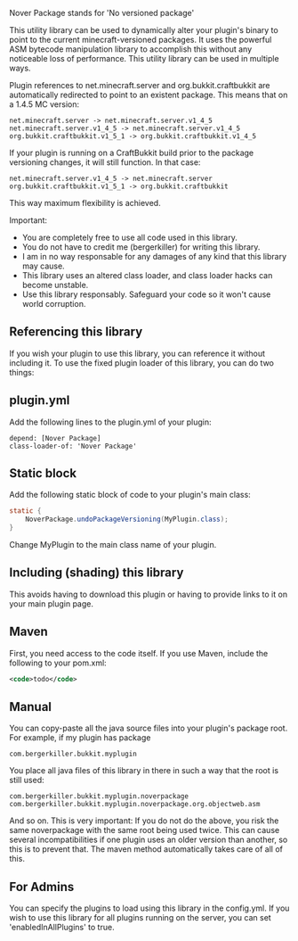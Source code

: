 Nover Package stands for 'No versioned package'

This utility library can be used to dynamically alter your plugin's binary to 
point to the current minecraft-versioned packages. It uses the powerful ASM
bytecode manipulation library to accomplish this without any noticeable loss 
of performance. This utility library can be used in multiple ways.

Plugin references to net.minecraft.server and org.bukkit.craftbukkit are automatically 
redirected to point to an existent package. This means that on a 1.4.5 MC version:

    net.minecraft.server -> net.minecraft.server.v1_4_5
    net.minecraft.server.v1_4_5 -> net.minecraft.server.v1_4_5
    org.bukkit.craftbukkit.v1_5_1 -> org.bukkit.craftbukkit.v1_4_5
    
If your plugin is running on a CraftBukkit build prior to the package versioning changes, 
it will still function. In that case:

    net.minecraft.server.v1_4_5 -> net.minecraft.server
    org.bukkit.craftbukkit.v1_5_1 -> org.bukkit.craftbukkit
    
This way maximum flexibility is achieved.

Important:
* You are completely free to use all code used in this library.
* You do not have to credit me (bergerkiller) for writing this library.
* I am in no way responsable for any damages of any kind that this library may cause.
* This library uses an altered class loader, and class loader hacks can become unstable.
* Use this library responsably. Safeguard your code so it won't cause world corruption.

Referencing this library
-----------------

If you wish your plugin to use this library, you can reference it without including it.
To use the fixed plugin loader of this library, you can do two things:

plugin.yml
-------

Add the following lines to the plugin.yml of your plugin:

    depend: [Nover Package]
    class-loader-of: 'Nover Package'

Static block
-------

Add the following static block of code to your plugin's main class:

```java
static {
    NoverPackage.undoPackageVersioning(MyPlugin.class);
}
```

Change MyPlugin to the main class name of your plugin.

Including (shading) this library
-----------------

This avoids having to download this plugin or having to provide links to it on your main plugin page.

Maven
-------

First, you need access to the code itself. If you use Maven, include the following to your pom.xml:

```xml
<code>todo</code>
```

Manual
-------

You can copy-paste all the java source files into your plugin's package root.
For example, if my plugin has package

    com.bergerkiller.bukkit.myplugin
    
You place all java files of this library in there in such a way that the root is still used:

    com.bergerkiller.bukkit.myplugin.noverpackage
    com.bergerkiller.bukkit.myplugin.noverpackage.org.objectweb.asm
    
And so on. This is very important: If you do not do the above, you risk the same noverpackage with the same root being used twice.
This can cause several incompatibilities if one plugin uses an older version than another, so this is to prevent that.
The maven method automatically takes care of all of this.

For Admins
-------

You can specify the plugins to load using this library in the config.yml. If you wish to use this library 
for all plugins running on the server, you can set 'enabledInAllPlugins' to true.